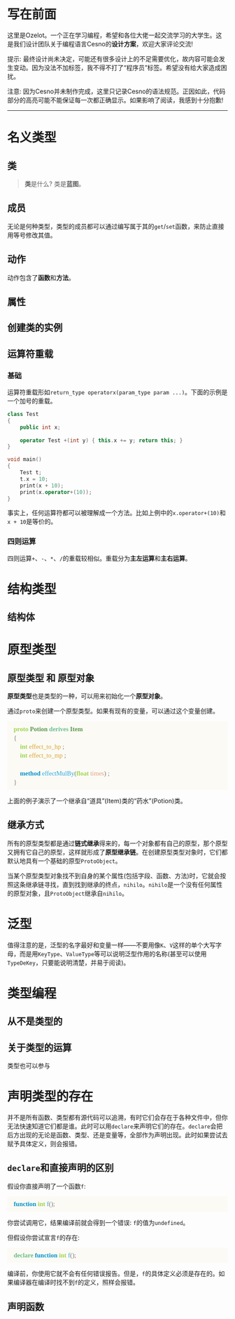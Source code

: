 写在前面
================

这里是Ozelot。一个正在学习编程，希望和各位大佬一起交流学习的大学生。这是我们设计团队关于编程语言Cesno的**设计方案**，欢迎大家评论交流!

提示: 最终设计尚未决定，可能还有很多设计上的不足需要优化，故内容可能会发生变动。因为没法不加标签，我不得不打了“程序员”标签。希望没有给大家造成困扰。

注意: 因为Cesno并未制作完成，这里只记录Cesno的语法规范。正因如此，代码部分的高亮可能不能保证每一次都正确显示。如果影响了阅读，我感到十分抱歉!

----

# 名义类型

## 类

> **类**是什么? 类是**蓝图**。



## 成员



无论是何种类型，类型的成员都可以通过编写属于其的`get`/`set`函数，来防止直接用等号修改其值。

## 动作

动作包含了**函数**和**方法**。

## 属性



## 创建类的实例



## 运算符重载



### 基础

运算符重载形如`return_type operatorx(param_type param ...)`。下面的示例是一个加号的重载。

```c++
class Test
{
    public int x;
    
    operator Test +(int y) { this.x += y; return this; }
}

void main()
{
    Test t;
    t.x = 10;
    print(x + 10);
    print(x.operator+(10));
}
```

事实上，任何运算符都可以被理解成一个方法。比如上例中的`x.operator+(10)`和`x + 10`是等价的。

### 四则运算

四则运算`+`、`-`、`*`、`/`的重载较相似。重载分为**主左运算**和**主右运算**。



# 结构类型

## 结构体





# 原型类型

## 原型类型 和 原型对象

**原型类型**也是类型的一种，可以用来初始化一个**原型对象**。

通过`proto`来创建一个原型类型。如果有现有的变量，可以通过这个变量创建。

<div
    style="font-family: 'Consolas'; line-height: 1.4em; color: #777; background-color: #FBFAF5; padding: 0.5em 1em; font-size: 14.5px;">
    <span style="color: #9ed44c; font-weight: bold;">proto</span> <span
        style="color: #5f984d; font-weight: bold;">Potion</span> <span
        style="color: #68be8d; font-weight: bold;">derives</span> <span
        style="color: #5f984d; font-weight: bold;">Item</span><br>
    {<br>
    &nbsp;&nbsp;&nbsp;&nbsp;<span style="color: #9ed44c; font-weight: bold;">int</span> <span
        style="color: #d9a62e">effect_to_hp</span> ;<br>
    &nbsp;&nbsp;&nbsp;&nbsp;<span style="color: #9ed44c; font-weight: bold;">int</span> <span
        style="color: #d9a62e">effect_to_mp</span> ; <br>
    <br>
    &nbsp;&nbsp;&nbsp;&nbsp;<span style="color: #0094c8; font-weight: bold;">method</span> <span
        style="color: #2ca9e1;">effectMulBy</span>(<span style="color: #9ed44c; font-weight: bold;">float</span> <span
        style="color: #e0a37e">times</span>) ; <br>
    }
</div>

上面的例子演示了一个继承自“道具”(Item)类的“药水”(Potion)类。

## 继承方式

所有的原型类型都是通过**链式继承**得来的，每一个对象都有自己的原型，那个原型又拥有它自己的原型，这样就形成了**原型继承链**。在创建原型类型对象时，它们都默认地具有一个基础的原型`ProtoObject`。

当某个原型类型对象找不到自身的某个属性(包括字段、函数、方法)时，它就会按照这条继承链寻找，直到找到继承的终点，`nihilo`。`nihilo`是一个没有任何属性的原型对象，且`ProtoObject`继承自`nihilo`。





# 泛型



值得注意的是，泛型的名字最好和变量一样——不要用像`K`、`V`这样的单个大写字母，而是用`KeyType`、`ValueType`等可以说明泛型作用的名称(甚至可以使用`TypeDeKey`，只要能说明清楚，并易于阅读)。

# 类型编程

## 从不是类型的

## 关于类型的运算

类型也可以参与

# 声明类型的存在

并不是所有函数、类型都有源代码可以追溯，有时它们会存在于各种文件中，但你无法快速知道它们都是谁。此时可以用`declare`来声明它们的存在。`declare`会把后方出现的无论是函数、类型、还是变量等，全部作为声明出现。此时如果尝试去赋予具体定义，则会报错。

## `declare`和**直接声明**的区别

假设你直接声明了一个函数`f`:

<div
    style="font-family: 'Consolas'; line-height: 1.4em; color: #777; background-color: #FBFAF5; padding: 0.5em 1em; font-size: 14.5px;">
    <span style="color: #0094c8; font-weight: bold;">function</span> <span
        style="color: #9ed44c; font-weight: bold;">int</span> <span style="color: #2ca9e1;">f</span>();
</div>

你尝试调用它，结果编译前就会得到一个错误: `f`的值为`undefined`。

但假设你尝试宣言`f`的存在:

<div
    style="font-family: 'Consolas'; line-height: 1.4em; color: #777; background-color: #FBFAF5; padding: 0.5em 1em; font-size: 14.5px;">
    <span style="color: #68be80; font-weight: bold;">declare</span> <span
        style="color: #0094c8; font-weight: bold;">function</span> <span
        style="color: #9ed44c; font-weight: bold;">int</span> <span style="color: #2ca9e1;">f</span>();
</div>

编译前，你使用它就不会有任何错误报告。但是，`f`的具体定义必须是存在的。如果编译器在编译时找不到`f`的定义，照样会报错。

## 声明函数

